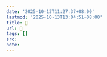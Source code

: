 ```yaml
---
date: '2025-10-13T11:27:37+08:00'
lastmod: '2025-10-13T13:04:51+08:00'
title: 󰘵
url: 󰘵
tags: []
src:
note:
---
```


